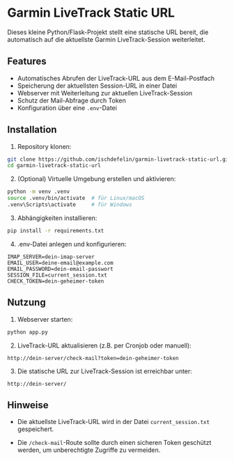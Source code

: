 # Garmin LiveTrack Static URL

Dieses kleine Python/Flask-Projekt stellt eine statische URL bereit, die automatisch auf die aktuellste Garmin LiveTrack-Session weiterleitet.

## Features

- Automatisches Abrufen der LiveTrack-URL aus dem E-Mail-Postfach
- Speicherung der aktuellsten Session-URL in einer Datei
- Webserver mit Weiterleitung zur aktuellen LiveTrack-Session
- Schutz der Mail-Abfrage durch Token
- Konfiguration über eine `.env`-Datei

## Installation

1. Repository klonen:
```bash
git clone https://github.com/ischdefelin/garmin-livetrack-static-url.git
cd garmin-livetrack-static-url
```

2. (Optional) Virtuelle Umgebung erstellen und aktivieren:
```bash
python -m venv .venv
source .venv/bin/activate  # für Linux/macOS
.venv\Scripts\activate     # für Windows
```

3. Abhängigkeiten installieren:
```bash
pip install -r requirements.txt
```

4. .env-Datei anlegen und konfigurieren:
```env
IMAP_SERVER=dein-imap-server
EMAIL_USER=deine-email@example.com
EMAIL_PASSWORD=dein-email-passwort
SESSION_FILE=current_session.txt
CHECK_TOKEN=dein-geheimer-token
```

## Nutzung
1. Webserver starten:
```bash
python app.py
```

2. LiveTrack-URL aktualisieren (z.B. per Cronjob oder manuell):
```
http://dein-server/check-mail?token=dein-geheimer-token
```

3. Die statische URL zur LiveTrack-Session ist erreichbar unter:
```
http://dein-server/
```

## Hinweise
- Die aktuellste LiveTrack-URL wird in der Datei `current_session.txt` gespeichert.

- Die `/check-mail`-Route sollte durch einen sicheren Token geschützt werden, um unberechtigte Zugriffe zu vermeiden.